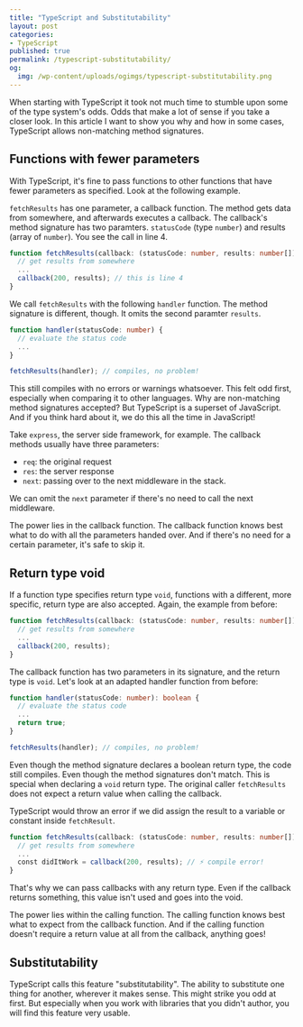 ```yaml
---
title: "TypeScript and Substitutability"
layout: post
categories:
- TypeScript
published: true
permalink: /typescript-substitutability/
og:
  img: /wp-content/uploads/ogimgs/typescript-substitutability.png
---
```


When starting with TypeScript it took not much time to stumble upon some of the type system's odds. Odds that make a lot of sense if you take a closer look. In this article I want to show you why and how in some cases, TypeScript allows non-matching method signatures.

## Functions with fewer parameters

With TypeScript, it's fine to pass functions to other functions that have fewer parameters as specified. Look at the following example.

`fetchResults` has one parameter, a callback function. The method gets data from somewhere, and afterwards executes a callback. The callback's method signature has two paramters. `statusCode` (type `number`) and results (array of `number`). You see the call in line 4.

```typescript
function fetchResults(callback: (statusCode: number, results: number[]) => void) {
  // get results from somewhere
  ...
  callback(200, results); // this is line 4
}
```

We call `fetchResults` with the following `handler` function. The method signature is different, though. It omits the second paramter `results`.

```typescript
function handler(statusCode: number) {
  // evaluate the status code
  ...
}

fetchResults(handler); // compiles, no problem!
```

This still compiles with no errors or warnings whatsoever. This felt odd first, especially when comparing it to other languages. Why are non-matching method signatures accepted? But TypeScript is a superset of JavaScript. And if you think hard about it, we do this all the time in JavaScript!

Take `express`, the server side framework, for example. The callback methods usually have three parameters:
- `req`: the original request
- `res`: the server response
- `next`: passing over to the next middleware in the stack.

We can omit the `next` parameter if there's no need to call the next middleware.

The power lies in the callback function. The callback function knows best what to do with all the parameters handed over. And if there's no need for a certain parameter, it's safe to skip it.

## Return type void

If a function type specifies return type `void`, functions with a different, more specific, return type are also accepted. Again, the example from before:

```typescript
function fetchResults(callback: (statusCode: number, results: number[]) => void) {
  // get results from somewhere
  ...
  callback(200, results);
}
```

The callback function has two parameters in its signature, and the return type is `void`. Let's look at an adapted handler function from before:

```typescript
function handler(statusCode: number): boolean {
  // evaluate the status code
  ...
  return true;
}

fetchResults(handler); // compiles, no problem!
```

Even though the method signature declares a boolean return type, the code still compiles. Even though the method signatures don't match. This is special when declaring a `void` return type. The original caller `fetchResults` does not expect a return value when calling the callback. 

TypeScript would throw an error if we did assign the result to a variable or constant inside `fetchResult`. 

```typescript
function fetchResults(callback: (statusCode: number, results: number[]) => void) {
  // get results from somewhere
  ...
  const didItWork = callback(200, results); // ⚡️ compile error!
}
```

That's why we can pass callbacks with any return type. Even if the callback returns something, this value isn't used and goes into the void.

The power lies within the calling function. The calling function knows best what to expect from the callback function. And if the calling function doesn't require a return value at all from the callback, anything goes!

## Substitutability

TypeScript calls this feature "substitutability". The ability to substitute one thing for another, wherever it makes sense. This might strike you odd at first. But especially when you work with libraries that you didn't author, you will find this feature very usable.

 
